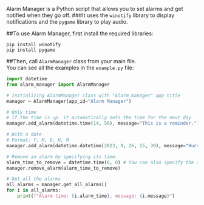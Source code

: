 Alarm Manager is a Python script that allows you to set alarms and get notified when they go off.
###It uses the `winotify` library to display notifications and the `pygame` library to play audio.

##To use Alarm Manager, first install the required libraries:

```
pip install winotify
pip install pygame
```

##Then, call `AlarmManager` class from your main file.<br>You can see all the examples in the `example.py` file:

```python
import datetime
from alarm_manager import AlarmManager

# Initializing AlarmManager class with "Alarm manager" app title
manager = AlarmManager(app_id="Alarm Manager")

# Only time
# If the time is up. it automatically sets the time for the next day
manager.add_alarm(datetime.time(14, 56), message="This is a reminder.")

# With a date
# Format: Y, M, D, H, M
manager.add_alarm(datetime.datetime(2023, 9, 26, 15, 30), message="Hurry up to work!")

# Remove an alarm by specifying its time.
alarm_time_to_remove = datetime.time(8, 0) # You can also specify the date (Look above)
manager.remove_alarm(alarm_time_to_remove)

# Get all the alarms
all_alarms = manager.get_all_alarms()
for i in all_alarms:
    print(f"Alarm time: {i.alarm_time}, message: {i.message}")
```
